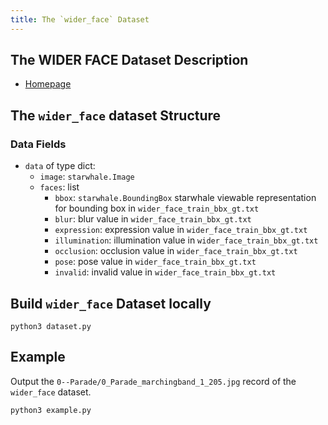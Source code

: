 ```yaml
---
title: The `wider_face` Dataset
---
```


## The WIDER FACE Dataset Description

- [Homepage](http://shuoyang1213.me/WIDERFACE/)

## The `wider_face` dataset Structure

### Data Fields

- `data` of type dict:
    - `image`: `starwhale.Image`
    - `faces`: list
      - `bbox`: `starwhale.BoundingBox` starwhale viewable representation for bounding box in `wider_face_train_bbx_gt.txt`
      - `blur`: blur value in `wider_face_train_bbx_gt.txt`
      - `expression`: expression value in `wider_face_train_bbx_gt.txt`
      - `illumination`: illumination value in `wider_face_train_bbx_gt.txt`
      - `occlusion`: occlusion value in `wider_face_train_bbx_gt.txt`
      - `pose`: pose value in `wider_face_train_bbx_gt.txt`
      - `invalid`: invalid value in `wider_face_train_bbx_gt.txt`

## Build `wider_face` Dataset locally

```shell
python3 dataset.py
```

## Example

Output the `0--Parade/0_Parade_marchingband_1_205.jpg` record of the `wider_face` dataset.

```shell
python3 example.py
```
